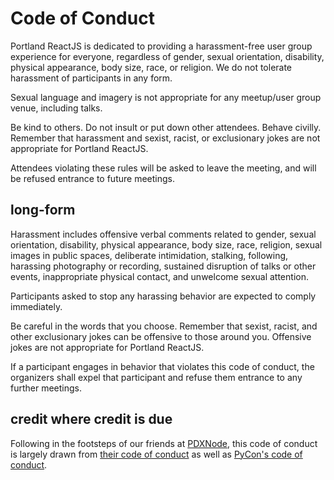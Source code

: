 # Code of Conduct

Portland ReactJS is dedicated to providing a harassment-free user group experience for everyone, regardless of gender, sexual orientation, disability, physical appearance, body size, race, or religion. We do not tolerate harassment of participants in any form.

Sexual language and imagery is not appropriate for any meetup/user group venue, including talks.

Be kind to others. Do not insult or put down other attendees. Behave civilly. Remember that harassment and sexist, racist, or exclusionary jokes are not appropriate for Portland ReactJS.

Attendees violating these rules will be asked to leave the meeting, and will be refused entrance to future meetings.

## long-form

Harassment includes offensive verbal comments related to gender, sexual orientation, disability, physical appearance, body size, race, religion, sexual images in public spaces, 
deliberate intimidation, stalking, following, harassing photography or recording, sustained disruption of talks or other events, inappropriate physical contact, and unwelcome sexual attention.

Participants asked to stop any harassing behavior are expected to comply immediately.

Be careful in the words that you choose. Remember that sexist, racist, and other exclusionary jokes can be offensive to those around you. Offensive jokes are not appropriate for Portland ReactJS.

If a participant engages in behavior that violates this code of conduct, the organizers shall expel that participant and refuse them entrance to any further meetings.

## credit where credit is due

Following in the footsteps of our friends at [PDXNode](http://www.meetup.com/pdxnode/), this code of conduct is largely drawn from [their code of conduct](https://github.com/PDXNode/pdxnode/blob/master/code-of-conduct.md) as well as [PyCon's code of conduct](https://us.pycon.org/2015/about/code-of-conduct/).

